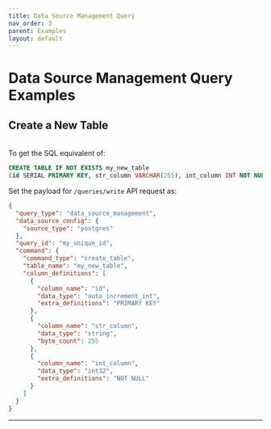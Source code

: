 ```yaml
---
title: Data Source Management Query
nav_order: 3
parent: Examples
layout: default
---
```

# Data Source Management Query Examples

## Create a New Table
<br>
To get the SQL equivalent of:

```sql
CREATE TABLE IF NOT EXISTS my_new_table 
(id SERIAL PRIMARY KEY, str_column VARCHAR(255), int_column INT NOT NULL)
```

Set the payload for `/queries/write` API request as:

```json
{
  "query_type": "data_source_management",
  "data_source_config": {
    "source_type": "postgres"
  },
  "query_id": "my_unique_id",
  "command": {
    "command_type": "create_table",
    "table_name": "my_new_table",
    "column_definitions": [
      {
        "column_name": "id",
        "data_type": "auto_increment_int",
        "extra_definitions": "PRIMARY KEY"
      },
      {
        "column_name": "str_column",
        "data_type": "string",
        "byte_count": 255
      },
      {
        "column_name": "int_column",
        "data_type": "int32",
        "extra_definitions": "NOT NULL"
      }
    ]
  }
}
```

---